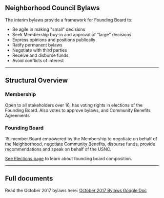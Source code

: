 ## Neighborhood Council Bylaws

The interim bylaws provide a framework for Founding Board to:

* Be agile in making "small" decisions
* Seek Membership buy-in and approval of "large" decisions
* Express opinions and positions publically
* Ratify permanent bylaws
* Negotiate with third parties
* Receive and disburse funds
* Avoid conflicts of interest

****

## Structural Overview	

### Membership

Open to all stakeholders over 16, has voting rights in elections of the Founding Board. Also votes to approve bylaws, and Community Benefits Agreements

### Founding Board

15-member Board empowered by the Membership to negotiate on behalf of the Neighborhood, negotiate Community Benefits, disburse funds, provide recommendations and speak on behalf of the USNC. 

[See Elections page](/elections) to learn about founding board composition.


****

## Full documents

Read the October 2017 bylaws here: [October 2017 Bylaws Google Doc](https://docs.google.com/document/d/1uf6hVFaPQ8aXF5Ectis_0E4kZJfudzCAczJdVcZ6YAc/edit)

